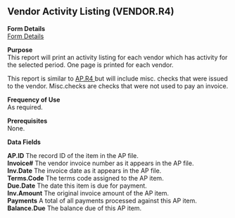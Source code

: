 ##  Vendor Activity Listing (VENDOR.R4)

<PageHeader />

**Form Details**  
[ Form Details ](VENDOR-R4-1/README.md)   

**Purpose**  
This report will print an activity listing for each vendor which has activity
for the selected period. One page is printed for each vendor.  
  
This report is similar to [ AP.R4 ](../../../../rover/AP-OVERVIEW/AP-REPORT/AP-R4) but will include misc. checks that were issued to the vendor. Misc.checks are checks that were not used to pay an invoice. 

**Frequency of Use**  
As required.

**Prerequisites**  
None.

**Data Fields**

**AP.ID** The record ID of the item in the AP file.  
**Invoice#** The vendor invoice number as it appears in the AP file.  
**Inv.Date** The invoice date as it appears in the AP file.  
**Terms.Code** The terms code assigned to the AP item.  
**Due.Date** The date this item is due for payment.  
**Inv.Amount** The original invoice amount of the AP item.  
**Payments** A total of all payments processed against this AP item.  
**Balance.Due** The balance due of this AP item.  
  
<badge text= "Version 8.10.57" vertical="middle" />

<PageFooter />